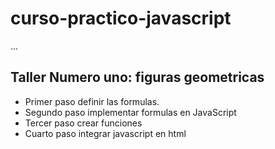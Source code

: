 # curso-practico-javascript

...

## Taller Numero uno: figuras geometricas

- Primer paso definir las formulas.
- Segundo paso implementar formulas en JavaScript
- Tercer paso crear funciones 
- Cuarto paso integrar javascript en html
